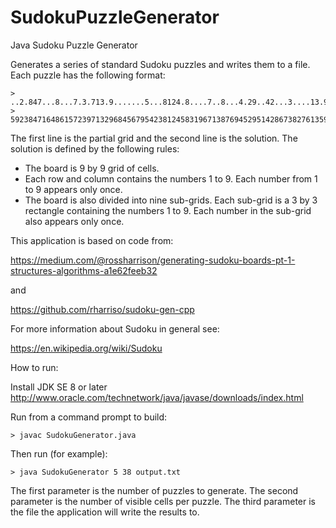 SudokuPuzzleGenerator
=====================

Java Sudoku Puzzle Generator

Generates a series of standard Sudoku puzzles and writes them to a file. Each puzzle has 
the following format:

    > ..2.847...8...7.3.713.9.......5...8124.8....7..8...4.29..42...3....13.94.64.....8
    > 592384716486157239713296845679542381245831967138769452951428673827613594364975128

The first line is the partial grid and the second line is the solution.
The solution is defined by the following rules:
 
 - The board is 9 by 9 grid of cells.
 - Each row and column contains the numbers 1 to 9. Each number from 1 to 9 appears only once.
 - The board is also divided into nine sub-grids. Each sub-grid is a 3 by 3 rectangle containing 
   the numbers 1 to 9. Each number in the sub-grid also appears only once.
   
This application is based on code from:

https://medium.com/@rossharrison/generating-sudoku-boards-pt-1-structures-algorithms-a1e62feeb32

and

https://github.com/rharriso/sudoku-gen-cpp

For more information about Sudoku in general see:

https://en.wikipedia.org/wiki/Sudoku
   
How to run:

Install JDK SE 8 or later http://www.oracle.com/technetwork/java/javase/downloads/index.html

Run from a command prompt to build:

	> javac SudokuGenerator.java
	
Then run (for example):

	> java SudokuGenerator 5 38 output.txt

The first parameter is the number of puzzles to generate.
The second parameter is the number of visible cells per puzzle.	
The third parameter is the file the application will write the results to.